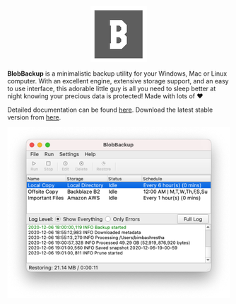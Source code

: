 <p align="center"><img src="docs/docs/images/logo.png"/></p>

**BlobBackup** is a minimalistic backup utility for your Windows,
Mac or Linux computer. With an excellent engine, extensive storage support,
and an easy to use interface, this adorable little guy is all you need to 
sleep better at night knowing your precious data is protected! Made with 
lots of :heart:

Detailed documentation can be found [here](https://readthedocs.com). 
Download the latest stable version from [here](https://github.com).

<p align="center"><img src="docs/docs/images/gui.png"/></p>
